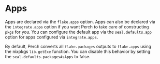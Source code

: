 # Apps

Apps are declared via the `flake.apps` option. Apps can also be declared via the
`integrate.apps` option if you want Perch to take care of constructing `pkgs`
for you. You can configure the default app via the `seal.defaults.app` option
for apps configured via `integrate.apps`.

By default, Perch converts all `flake.packages` outputs to `flake.apps` using
the nixpkgs `lib.getExe` function. You can disable this behavior by setting the
`seal.defaults.packagesAsApps` to false.
